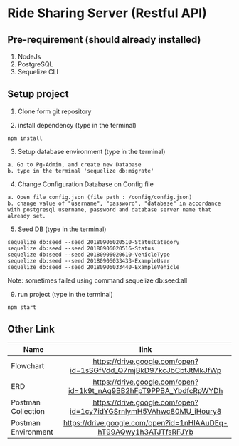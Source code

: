 # Ride Sharing Server (Restful API) 


## Pre-requirement (should already installed)
1. NodeJs
2. PostgreSQL
3. Sequelize CLI


## Setup project

1. Clone form git repository

2. install dependency (type in the terminal)
  ```
  npm install
  ```

3. Setup database environment (type in the terminal)
  ```
  a. Go to Pg-Admin, and create new Database
  b. type in the terminal 'sequelize db:migrate'
  ```

4. Change Configuration Database on Config file

  ```
  a. Open file config.json (file path : /config/config.json)
  b. change value of "username", "password", "database" in accordance with postgresql username, password and database server name that already set.

  ```


5. Seed DB (type in the terminal)
  ```
  sequelize db:seed --seed 20180906020510-StatusCategory
  sequelize db:seed --seed 20180906020516-Status
  sequelize db:seed --seed 20180906020610-VehicleType
  sequelize db:seed --seed 20180906033433-ExampleUser
  sequelize db:seed --seed 20180906033440-ExampleVehicle
  ```
  Note: sometimes failed using command sequelize db:seed:all

9. run project (type in the terminal)
  ```
  npm start
  ```



## Other Link

| Name | link |
| ---- |:----:|
| Flowchart | https://drive.google.com/open?id=1sSGfVdd_Q7mjBkD97kcJbCbtJtMkJfWp |
| ERD | https://drive.google.com/open?id=1k9t_nAq9BB2hFpT9PPBA_YbdfcRpWYDh |
| Postman Collection | https://drive.google.com/open?id=1cy7idYGSrnlymH5VAhwc80MU_iHoury8 |
| Postman Environment | https://drive.google.com/open?id=1nHlAAuDEq-hT99AQwy1h3ATJTfsRFJYb |

